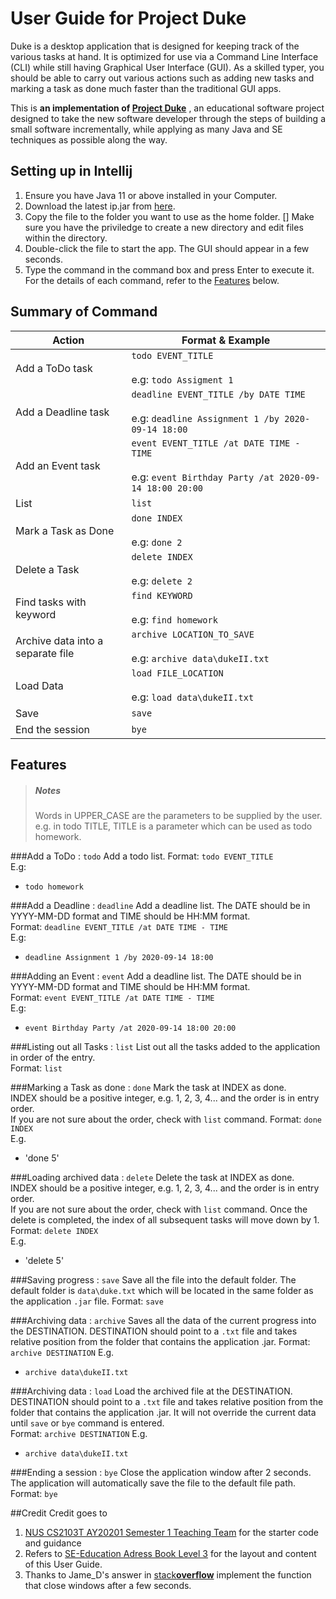 # User Guide for Project Duke

Duke is a desktop application that is designed for keeping track of the various tasks at hand. It is optimized for 
use via a Command Line Interface (CLI) while still having Graphical User Interface (GUI). As a skilled typer, you should
be able to carry out various actions such as adding new tasks and marking a task as done much faster than the 
traditional GUI apps.

This is **an implementation of [Project Duke](https://nus-cs2103-ay1920s2.github.io/website/se-book-adapted/projectDuke/index.html)**
, an educational software project designed to take the new software developer through the steps of building
a small software incrementally, while applying as many Java and SE techniques as possible along the way.


## Setting up in Intellij
1. Ensure you have Java 11 or above installed in your Computer.
1. Download the latest ip.jar from [here](https://github.com/Nahoyhp/ip).
1. Copy the file to the folder you want to use as the home folder.
   [] Make sure you have the priviledge to create a new directory and edit files within the directory.
1. Double-click the file to start the app. The GUI should appear in a few seconds.
1. Type the command in the command box and press Enter to execute it. 
For the details of each command, refer to the [Features](##features) below.


## Summary of Command  
| Action | Format & Example |  
|-----------------------|-----------------------|
|Add a ToDo task | `todo EVENT_TITLE ` <br/> <br/> e.g: `todo Assigment 1`|  
|Add a Deadline task | `deadline EVENT_TITLE /by DATE TIME` <br/> <br/> e.g: `deadline Assignment 1 /by 2020-09-14 18:00`|  
|Add an Event task | `event EVENT_TITLE /at DATE TIME - TIME` <br/> <br/> e.g: `event Birthday Party /at 2020-09-14 18:00 20:00`|  
|List | `list` |
|Mark a Task as Done | `done INDEX` <br/> <br/> e.g: `done 2`|  
|Delete a Task | `delete INDEX` <br/> <br/> e.g: `delete 2`  |
|Find tasks with keyword | `find KEYWORD` <br/> <br/> e.g: `find homework`|  
|Archive data into a separate file | `archive LOCATION_TO_SAVE` <br/> <br/> e.g: `archive data\dukeII.txt`|  
|Load Data | `load FILE_LOCATION` <br/> <br/> e.g: `load data\dukeII.txt`  |
|Save | `save`  |
|End the session | `bye`|  

## Features
<blockquote>
<h5>Notes</h5>
<font>
Words in UPPER_CASE are the parameters to be supplied by the user.
e.g. in todo TITLE, TITLE is a parameter which can be used as todo homework.
</font>
</blockquote>

###Add a ToDo : `todo` 
Add a todo list.
Format: `todo EVENT_TITLE`  
E.g:
* `todo homework`

###Add a Deadline : `deadline`
Add a deadline list. The DATE should be in YYYY-MM-DD format and TIME should be HH:MM format.  
Format: `deadline EVENT_TITLE /at DATE TIME - TIME`  
E.g:
* `deadline Assignment 1 /by 2020-09-14 18:00`

###Adding an Event : `event`
Add a deadline list. The DATE should be in YYYY-MM-DD format and TIME should be HH:MM format.  
Format: `event EVENT_TITLE /at DATE TIME - TIME`  
E.g:
* `event Birthday Party /at 2020-09-14 18:00 20:00`

###Listing out all Tasks : `list`
List out all the tasks added to the application in order of the entry.   
Format: `list`

###Marking a Task as done : `done`
Mark the task at INDEX as done.  
INDEX should be a positive integer, e.g. 1, 2, 3, 4... and the order is in entry order.  
If you are not sure about the order, check with `list` command.
Format: `done INDEX`  
E.g.
* 'done 5'

###Loading archived data : `delete`
Delete the task at INDEX as done.  
INDEX should be a positive integer, e.g. 1, 2, 3, 4... and the order is in entry order.  
If you are not sure about the order, check with `list` command.
Once the delete is completed, the index of all subsequent tasks will move down by 1. 
Format: `delete INDEX`  
E.g.
* 'delete 5'  

###Saving progress : `save`
Save all the file into the default folder.
The default folder is `data\duke.txt` which will be located in the same folder as the application `.jar` file.
Format: `save`

###Archiving data : `archive`
Saves all the data of the current progress into the DESTINATION.
DESTINATION should point to a `.txt` file and takes relative position from the folder that contains the application .jar.
Format: `archive DESTINATION`
E.g.
* `archive data\dukeII.txt`  

###Archiving data : `load`
Load the archived file at the DESTINATION.
DESTINATION should point to a `.txt` file and takes relative position from the folder that contains the application .jar.
It will not override the current data until `save` or `bye` command is entered.  
Format: `archive DESTINATION`
E.g.
* `archive data\dukeII.txt`

###Ending a session : `bye`
Close the application window after 2 seconds.  
The application will automatically save the file to the default file path.  
Format: `bye`

##Credit
Credit goes to
1. [NUS CS2103T AY20201 Semester 1 Teaching Team](https://github.com/nus-cs2103-AY2021S1/ip) for the starter code and guidance
1. Refers to [SE-Education Adress Book Level 3](https://se-education.org/addressbook-level3/UserGuide.html) for the layout and content of
this User Guide. 
1. Thanks to Jame_D's answer in [stack**overflow**](https://stackoverflow.com/questions/27334455/how-to-close-a-stage-after-a-certain-amount-of-time-javafx.)
implement the function that close windows after a few seconds.


